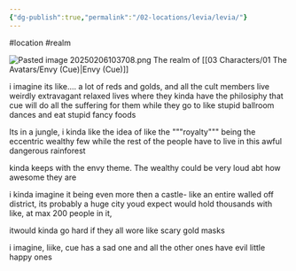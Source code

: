 ```yaml
---
{"dg-publish":true,"permalink":"/02-locations/levia/levia/"}
---
```


#location #realm 

![Pasted image 20250206103708.png](/img/user/Pasted%20image%2020250206103708.png)
The realm of [[03 Characters/01 The Avatars/Envy (Cue)\|Envy (Cue)]]

i imagine its like.... a lot of reds and golds, and all the cult members live weirdly extravagant relaxed lives where they kinda have the philosiphy that cue will do all the suffering for them while they go to like stupid ballroom dances and eat stupid fancy foods

Its in a jungle, i kinda like the idea of like the """royalty""" being the eccentric wealthy few while the rest of the people have to live in this awful dangerous rainforest

kinda keeps with the envy theme. The wealthy could be very loud abt how awesome they are

i kinda imagine it being even more then a castle- like an entire walled off district, its probably a huge city youd expect would hold thousands with like, at max 200 people in it,

itwould kinda go hard if they all wore like scary gold masks


i imagine, liike, cue has a sad one and all the other ones have evil little happy ones
